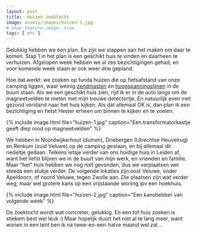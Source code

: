 ```yaml
---
layout: post
title:  Huizen zoektocht
image: assets/images/huizen-1.jpg
# show_feature_image: true
tags: [ ehs ]
---
```


Gelukkig hebben we een plan. En zijn we stappen aan het maken om daar te komen. Stap 1 in het plan is een geschikt huis te vinden en daarheen te verhuizen. Afgelopen week hebben we al zes bezichtigingen gehad, en voor komende week staan er ook weer drie gepland.

Hoe dat werkt: we zoeken op funda huizen die op fietsafstand van onze camping liggen, waar weinig [zendmasten](https://antenneregister.nl/Html5Viewer/Index.html?viewer=Antenneregister_extern) en [hoogspanningslijnen](https://webkaart.hoogspanningsnet.com/index2.php#10/52.1640/5.3514) in de buurt staan. Als we een geschikt huis zien, rijd ik er in de auto langs om de magneetvelden te meten met mijn trouwe detectortje. En natuurlijk even met gezond verstand naar het huis kijken. Als dat allemaal OK is, dan plan ik een bezichtiging en fietst Hester erheen om binnen te kijken en te voelen.

{% include image.html file="huizen-1.jpg" caption="Een transformatorkastje geeft diep rood op magneetvelden" %}

We hebben in Noordwijkerhout (duinen), Driebergen (Utrechtse Heuvelrug) en Renkum (zuid Veluwe) op de camping gestaan, en bij allemaal dit riedeltje gedaan. Telkens ietsje verder van ons huidige huis in Leiden af, want het liefst blijven we in de buurt van mijn werk, en vrienden en familie. Maar "het" huis hebben we nog niet gevonden, dus we verplaatsen wel steeds een stukje verder. De volgende lokaties zijn oost Veluwe, onder Apeldoorn, of noord Veluwe, tegen Zwolle aan. Die plaatsen zijn wat verder weg, maar wel grotere kans op een vrijstaande woning ipv een hoekhuis.

{% include image.html file="huizen-2.jpg" caption="Een kanshebber van volgende week" %}

De zoektocht wordt wat concreter, gelukkig. En een tof huis zoeken is stiekem best wel leuk :) Maar hopelijk duurt het niet al te lang meer, want wonen in een tent ben ik na twee-en-een-halve maand wel zat...
